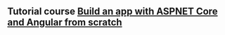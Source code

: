 ## Tutorial course [Build an app with ASPNET Core and Angular from scratch](https://www.udemy.com/build-an-app-with-aspnet-core-and-angular-from-scratch/)